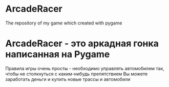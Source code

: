# ArcadeRacer
The repository of my game which created with pygame
<h1>ArcadeRacer - это аркадная гонка написанная на Pygame</h1>
<p>
  Правила игры очень просты - необходимо управлять автомобилем так, чтобы не столкнуться с каким-нибудь препятствием
  Вы можете заработать деньги и купить новые трассы и автомобили
</p>
